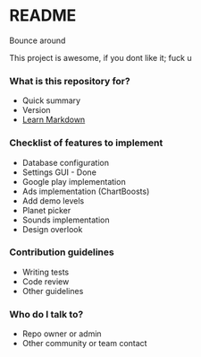 # README #

Bounce around

This project is awesome, if you dont like it; fuck u

### What is this repository for? ###

* Quick summary
* Version
* [Learn Markdown](https://bitbucket.org/tutorials/markdowndemo)

### Checklist of features to implement ###

* Database configuration
* Settings GUI - Done
* Google play implementation
* Ads implementation (ChartBoosts)
* Add demo levels
* Planet picker
* Sounds implementation
* Design overlook

### Contribution guidelines ###

* Writing tests
* Code review
* Other guidelines

### Who do I talk to? ###

* Repo owner or admin
* Other community or team contact
